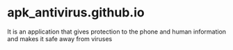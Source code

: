 # apk_antivirus.github.io
It is an application that gives protection to the phone and human information and makes it safe away from viruses
